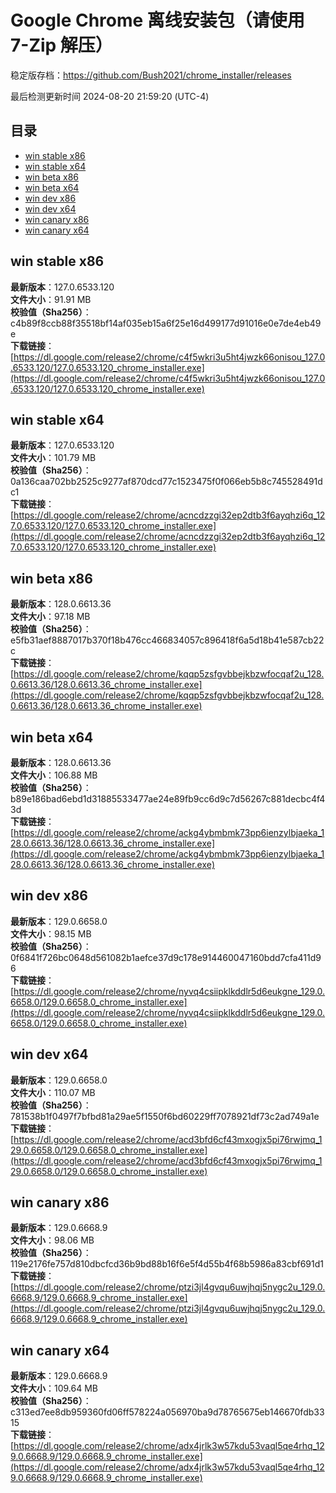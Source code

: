 # Google Chrome 离线安装包（请使用 7-Zip 解压）
稳定版存档：<https://github.com/Bush2021/chrome_installer/releases>

最后检测更新时间
2024-08-20 21:59:20 (UTC-4)


## 目录
* [win stable x86](https://github.com/Bush2021/chrome_installer?tab=readme-ov-file#win-stable-x86)
* [win stable x64](https://github.com/Bush2021/chrome_installer?tab=readme-ov-file#win-stable-x64)
* [win beta x86](https://github.com/Bush2021/chrome_installer?tab=readme-ov-file#win-beta-x86)
* [win beta x64](https://github.com/Bush2021/chrome_installer?tab=readme-ov-file#win-beta-x64)
* [win dev x86](https://github.com/Bush2021/chrome_installer?tab=readme-ov-file#win-dev-x86)
* [win dev x64](https://github.com/Bush2021/chrome_installer?tab=readme-ov-file#win-dev-x64)
* [win canary x86](https://github.com/Bush2021/chrome_installer?tab=readme-ov-file#win-canary-x86)
* [win canary x64](https://github.com/Bush2021/chrome_installer?tab=readme-ov-file#win-canary-x64)

## win stable x86
**最新版本**：127.0.6533.120  
**文件大小**：91.91 MB  
**校验值（Sha256）**：c4b89f8ccb88f35518bf14af035eb15a6f25e16d499177d91016e0e7de4eb49e  
**下载链接**：[https://dl.google.com/release2/chrome/c4f5wkri3u5ht4jwzk66onisou_127.0.6533.120/127.0.6533.120_chrome_installer.exe](https://dl.google.com/release2/chrome/c4f5wkri3u5ht4jwzk66onisou_127.0.6533.120/127.0.6533.120_chrome_installer.exe)  

## win stable x64
**最新版本**：127.0.6533.120  
**文件大小**：101.79 MB  
**校验值（Sha256）**：0a136caa702bb2525c9277af870dcd77c1523475f0f066eb5b8c745528491dc1  
**下载链接**：[https://dl.google.com/release2/chrome/acncdzzgi32ep2dtb3f6ayqhzi6q_127.0.6533.120/127.0.6533.120_chrome_installer.exe](https://dl.google.com/release2/chrome/acncdzzgi32ep2dtb3f6ayqhzi6q_127.0.6533.120/127.0.6533.120_chrome_installer.exe)  

## win beta x86
**最新版本**：128.0.6613.36  
**文件大小**：97.18 MB  
**校验值（Sha256）**：e5fb31aef8887017b370f18b476cc466834057c896418f6a5d18b41e587cb22c  
**下载链接**：[https://dl.google.com/release2/chrome/kqqp5zsfgvbbejkbzwfocqaf2u_128.0.6613.36/128.0.6613.36_chrome_installer.exe](https://dl.google.com/release2/chrome/kqqp5zsfgvbbejkbzwfocqaf2u_128.0.6613.36/128.0.6613.36_chrome_installer.exe)  

## win beta x64
**最新版本**：128.0.6613.36  
**文件大小**：106.88 MB  
**校验值（Sha256）**：b89e186bad6ebd1d31885533477ae24e89fb9cc6d9c7d56267c881decbc4f43d  
**下载链接**：[https://dl.google.com/release2/chrome/ackg4ybmbmk73pp6ienzylbjaeka_128.0.6613.36/128.0.6613.36_chrome_installer.exe](https://dl.google.com/release2/chrome/ackg4ybmbmk73pp6ienzylbjaeka_128.0.6613.36/128.0.6613.36_chrome_installer.exe)  

## win dev x86
**最新版本**：129.0.6658.0  
**文件大小**：98.15 MB  
**校验值（Sha256）**：0f6841f726bc0648d561082b1aefce37d9c178e914460047160bdd7cfa411d96  
**下载链接**：[https://dl.google.com/release2/chrome/nyvq4csiipklkddlr5d6eukgne_129.0.6658.0/129.0.6658.0_chrome_installer.exe](https://dl.google.com/release2/chrome/nyvq4csiipklkddlr5d6eukgne_129.0.6658.0/129.0.6658.0_chrome_installer.exe)  

## win dev x64
**最新版本**：129.0.6658.0  
**文件大小**：110.07 MB  
**校验值（Sha256）**：781538b1f0497f7bfbd81a29ae5f1550f6bd60229ff7078921df73c2ad749a1e  
**下载链接**：[https://dl.google.com/release2/chrome/acd3bfd6cf43mxogjx5pi76rwjmq_129.0.6658.0/129.0.6658.0_chrome_installer.exe](https://dl.google.com/release2/chrome/acd3bfd6cf43mxogjx5pi76rwjmq_129.0.6658.0/129.0.6658.0_chrome_installer.exe)  

## win canary x86
**最新版本**：129.0.6668.9  
**文件大小**：98.06 MB  
**校验值（Sha256）**：119e2176fe757d810dbcfcd36b9bd88b16f6e5f4d55b4f68b5986a83cbf691d1  
**下载链接**：[https://dl.google.com/release2/chrome/ptzi3jl4gvqu6uwjhqj5nygc2u_129.0.6668.9/129.0.6668.9_chrome_installer.exe](https://dl.google.com/release2/chrome/ptzi3jl4gvqu6uwjhqj5nygc2u_129.0.6668.9/129.0.6668.9_chrome_installer.exe)  

## win canary x64
**最新版本**：129.0.6668.9  
**文件大小**：109.64 MB  
**校验值（Sha256）**：c313ed7ee8db959360fd06ff578224a056970ba9d78765675eb146670fdb3315  
**下载链接**：[https://dl.google.com/release2/chrome/adx4jrlk3w57kdu53vaql5qe4rhq_129.0.6668.9/129.0.6668.9_chrome_installer.exe](https://dl.google.com/release2/chrome/adx4jrlk3w57kdu53vaql5qe4rhq_129.0.6668.9/129.0.6668.9_chrome_installer.exe)  

